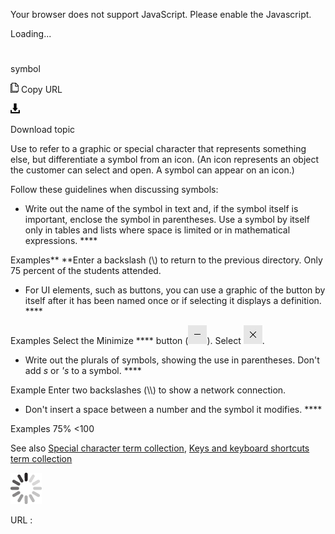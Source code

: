 Your browser does not support JavaScript. Please enable the Javascript.

Loading...

# 

symbol

![Copy URL](symbol_files/Copy.png)
Copy URL

![Download](symbol_files/Download.png)

Download topic

Use to
refer to a graphic or special character that represents something
else, but differentiate a symbol from an icon. (An icon represents
an object the customer can select and open. A symbol can appear on
an icon.)

Follow these guidelines when discussing symbols:

  - Write
    out the name of the symbol in text and, if the symbol itself is
    important, enclose the symbol in parentheses. Use a symbol by itself
    only in tables and lists where space is limited or in mathematical
    expressions. ****

Examples**
**Enter a backslash (\\) to return to the previous directory. 
Only 75 percent of the students attended. 

  - For
    UI elements, such as buttons, you can use a graphic of the button by
    itself after it has been named once or if selecting it displays a
    definition. ****

Examples
Select the Minimize **** button (![](symbol_files/1689948149.PNG)).
Select ![](symbol_files/1414490202.PNG). 

  - Write out the plurals of symbols, showing the use in parentheses. Don't add *s* or *'s* to a symbol. ****

Example Enter two backslashes (\\\\) to show a network connection. 

  - Don't insert a space between a number and the symbol it modifies. ****

Examples
75%
\<100 

See also [Special character term collection](https://worldready.cloudapp.net/Styleguide/Read?id=2700&topicid=28875), [Keys and keyboard shortcuts term collection](https://worldready.cloudapp.net/Styleguide/Read?id=2700&topicid=27401)[](https://worldready.cloudapp.net/Styleguide/Read?id=1413&topicid=3863)

![In progress](symbol_files/activity-large.gif)

URL :
